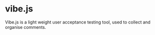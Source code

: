 # vibe.js
Vibe.js is a light weight user acceptance testing tool, used to collect and organise comments.
